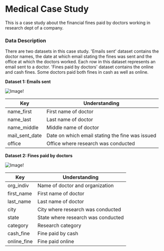 # Medical Case Study
This is a case study about the financial fines paid by doctors working in research dept of a company.

### Data Description
There are two datasets in this case study. 'Emails sent' dataset contains the doctor names, the date at which email stating the fines was sent and the office at which the doctors worked. Each row in this dataset represents an email sent to a doctor. 'Fines paid by doctors' dataset contains the online and cash fines. Some doctors paid both fines in cash as well as online. </br>

**Dataset 1: Emails sent**

![Image!](https://github.com/ushashwat/Medical-Fines-Case-Study/blob/main/images/mail_data.png) </br>

Key | Understanding
----- | -----
name_first | First name of doctor
name_last | Last name of doctor
name_middle | Middle name of doctor
mail_sent_date | Date on which email stating the fine was issued
office | Office where research was conducted

**Dataset 2: Fines paid by doctors**

![Image!](https://github.com/ushashwat/Medical-Fines-Case-Study/blob/main/images/fine_data.png) </br>

Key | Understanding
----- | -----
org_indiv | Name of doctor and organization
first_name | First name of doctor
last_name | Last name of doctor
city | City where research was conducted
state | State where research was conducted
category | Research category
cash_fine | Fine paid by cash
online_fine | Fine paid online
